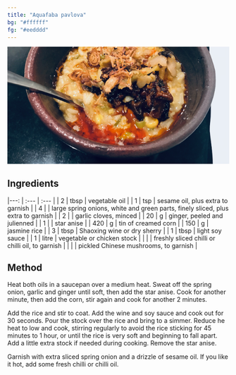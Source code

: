 ```yaml
---
title: "Aquafaba pavlova"
bg: "#ffffff"
fg: "#eedddd"
---
```

![A bowl of corn congee with various pickles and chilli oil.](/assets/images/corn-congee.png)

## Ingredients

|---: | :---  | :--- |
| 2   | tbsp  | vegetable oil |
| 1   | tsp   | sesame oil, plus extra to garnish |
| 4   |       | large spring onions, white and green parts, finely sliced, plus extra to garnish |
| 2   |       | garlic cloves, minced |
| 20  | g     | ginger, peeled and julienned |
| 1   |       | star anise |
| 420 | g     | tin of creamed corn |
| 150 | g     | jasmine rice |
| 3   | tbsp  | Shaoxing wine or dry sherry |
| 1   | tbsp  | light soy sauce |
| 1   | litre | vegetable or chicken stock |
|     |       | freshly sliced chilli or chilli oil, to garnish |
|     |       | pickled Chinese mushrooms, to garnish |

## Method
Heat both oils in a saucepan over a medium heat. Sweat off the spring onion, garlic and ginger until soft, then add the star anise. Cook for another minute, then add the corn, stir again and cook for another 2 minutes.

Add the rice and stir to coat. Add the wine and soy sauce and cook out for 30 seconds. Pour the stock over the rice and bring to a simmer. Reduce he heat to low and cook, stirring regularly to avoid the rice sticking for 45 minutes to 1 hour, or until the rice is very soft and beginning to fall apart. Add a little extra stock if needed during cooking. Remove the star anise.

Garnish with extra sliced spring onion and a drizzle of sesame oil. If you like it hot, add some fresh chilli or chilli oil.
